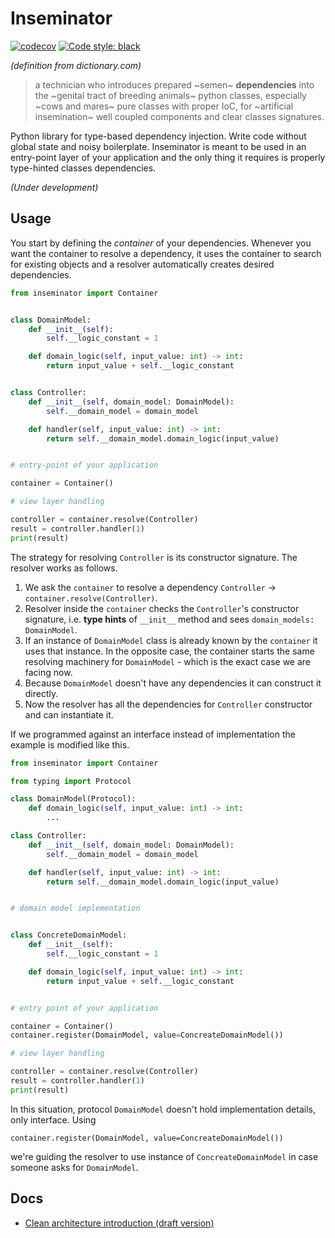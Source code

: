 # Inseminator

[![codecov](https://codecov.io/gh/sukovanej/container/branch/master/graph/badge.svg)](https://codecov.io/gh/sukovanej/container)
[![Code style: black](https://img.shields.io/badge/code%20style-black-000000.svg)](https://github.com/psf/black)

*(definition from dictionary.com)*

> a technician who introduces prepared ~semen~ **dependencies** into the ~genital tract 
> of breeding animals~ python classes, especially ~cows and mares~ pure classes with 
> proper IoC, for ~artificial insemination~ well coupled components and clear classes 
> signatures.

Python library for type-based dependency injection. Write code without global state
and noisy boilerplate. Inseminator is meant to be used in an entry-point layer of your
application and the only thing it requires is properly type-hinted classes 
dependencies.

*(Under development)*

## Usage

You start by defining the *container* of your dependencies. Whenever you want the container
to resolve a dependency, it uses the container to search for existing objects and a 
resolver automatically creates desired dependencies.

```Python
from inseminator import Container


class DomainModel:
    def __init__(self):
        self.__logic_constant = 1

    def domain_logic(self, input_value: int) -> int:
        return input_value + self.__logic_constant


class Controller:
    def __init__(self, domain_model: DomainModel):
        self.__domain_model = domain_model

    def handler(self, input_value: int) -> int:
        return self.__domain_model.domain_logic(input_value)


# entry-point of your application

container = Container()

# view layer handling

controller = container.resolve(Controller)
result = controller.handler(1)
print(result)
```

The strategy for resolving `Controller` is its constructor signature. The resolver works as follows.

  1) We ask the `container` to resolve a dependency `Controller` -> `container.resolve(Controller)`.
  2) Resolver inside the `container` checks the `Controller`'s constructor signature, i.e. **type hints**
     of `__init__` method and sees `domain_models: DomainModel`.
  3) If an instance of `DomainModel` class is already known by the `container` it uses that instance.
     In the opposite case, the container starts the same resolving machinery for `DomainModel` - which
     is the exact case we are facing now.
  4) Because `DomainModel` doesn't have any dependencies it can construct it directly.
  5) Now the resolver has all the dependencies for `Controller` constructor and can instantiate it.

If we programmed against an interface instead of implementation the example is modified like this.

```Python
from inseminator import Container

from typing import Protocol

class DomainModel(Protocol):
    def domain_logic(self, input_value: int) -> int:
        ...

class Controller:
    def __init__(self, domain_model: DomainModel):
        self.__domain_model = domain_model

    def handler(self, input_value: int) -> int:
        return self.__domain_model.domain_logic(input_value)


# domain model implementation


class ConcreteDomainModel:
    def __init__(self):
        self.__logic_constant = 1

    def domain_logic(self, input_value: int) -> int:
        return input_value + self.__logic_constant


# entry point of your application

container = Container()
container.register(DomainModel, value=ConcreateDomainModel())

# view layer handling

controller = container.resolve(Controller)
result = controller.handler(1)
print(result)
```

In this situation, protocol `DomainModel` doesn't hold implementation details, only interface.
Using 

```
container.register(DomainModel, value=ConcreateDomainModel())
```

we're guiding the resolver to use instance of `ConcreateDomainModel` in case someone asks
for `DomainModel`.

## Docs

 - [Clean architecture introduction (draft version)](docs/introduction.md)
